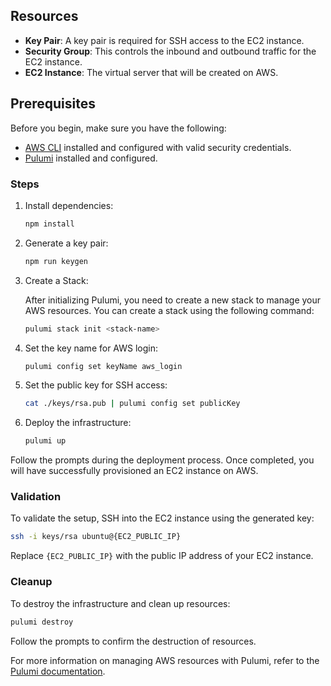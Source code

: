 ## Resources

- **Key Pair**: A key pair is required for SSH access to the EC2 instance.
- **Security Group**: This controls the inbound and outbound traffic for the EC2 instance.
- **EC2 Instance**: The virtual server that will be created on AWS.

## Prerequisites

Before you begin, make sure you have the following:

- [AWS CLI](https://aws.amazon.com/cli/) installed and configured with valid security credentials.
- [Pulumi](https://www.pulumi.com/docs/get-started/aws/install-pulumi/) installed and configured.

### Steps

1. Install dependencies:

    ```bash
    npm install
    ```

2. Generate a key pair:

    ```bash
    npm run keygen
    ```

3. Create a Stack:

    After initializing Pulumi, you need to create a new stack to manage your AWS resources. You can create a stack using the following command:

    ```bash
    pulumi stack init <stack-name>
    ```

4. Set the key name for AWS login:

    ```bash
    pulumi config set keyName aws_login
    ```

5. Set the public key for SSH access:

    ```bash
    cat ./keys/rsa.pub | pulumi config set publicKey 
    ```

6. Deploy the infrastructure:

    ```bash
    pulumi up
    ```

Follow the prompts during the deployment process. Once completed, you will have successfully provisioned an EC2 instance on AWS.

### Validation

To validate the setup, SSH into the EC2 instance using the generated key:

```bash
ssh -i keys/rsa ubuntu@{EC2_PUBLIC_IP}
```

Replace `{EC2_PUBLIC_IP}` with the public IP address of your EC2 instance.

### Cleanup

To destroy the infrastructure and clean up resources:

```bash
pulumi destroy
```

Follow the prompts to confirm the destruction of resources.

For more information on managing AWS resources with Pulumi, refer to the [Pulumi documentation](https://www.pulumi.com/docs/).
